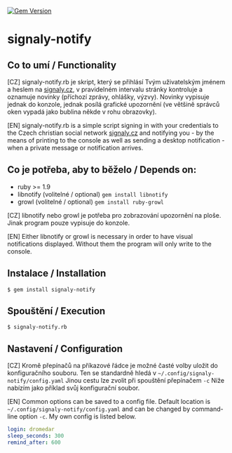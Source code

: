 [![Gem Version](https://badge.fury.io/rb/signaly-notify.svg)](http://badge.fury.io/rb/signaly-notify.svg)

# signaly-notify

## Co to umí / Functionality

[CZ] signaly-notify.rb je skript, který se přihlásí Tvým uživatelským
jménem a heslem na [signaly.cz](https://signaly.cz),
v pravidelném intervalu stránky kontroluje a oznamuje novinky
(příchozí zprávy, ohlášky, výzvy). Novinky vypisuje jednak
do konzole, jednak posílá grafické upozornění (ve většině správců oken
vypadá jako bublina někde v rohu obrazovky).

[EN] signaly-notify.rb is a simple script signing in with your credentials
to the Czech christian social network [signaly.cz](https://signaly.cz) and notifying you -
by the means of printing to the console as well as sending
a desktop notification - when a private message or notification
arrives.

## Co je potřeba, aby to běželo / Depends on:

* ruby >= 1.9
* libnotify (volitelné / optional) `gem install libnotify`
* growl (volitelné / optional) `gem install ruby-growl`

[CZ] libnotify nebo growl je potřeba pro zobrazování upozornění
na ploše. Jinak program pouze vypisuje do konzole.

[EN] Either libnotify or growl is necessary in order to have visual
notifications displayed. Without them the program will only write
to the console.

## Instalace / Installation

`$ gem install signaly-notify`

## Spouštění / Execution

`$ signaly-notify.rb`

## Nastavení / Configuration

[CZ] Kromě přepínačů na příkazové řádce je možné časté volby uložit
do konfiguračního souboru.
Ten se standardně hledá v `~/.config/signaly-notify/config.yaml`
Jinou cestu lze zvolit při spouštění přepínačem `-c`
Níže nabízím jako příklad svůj konfigurační soubor.

[EN] Common options can be saved to a config file.
Default location is `~/.config/signaly-notify/config.yaml`
and can be changed by command-line option `-c`.
My own config is listed below.

```yaml
login: dromedar
sleep_seconds: 300
remind_after: 600
```
